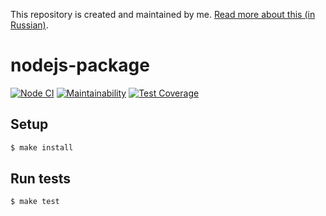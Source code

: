 This repository is created and maintained by me. [Read more about this (in Russian)](https://this.com/).
##
# nodejs-package

[![Node CI](https://github.com/hexlet-boilerplates/nodejs-package/workflows/Node%20CI/badge.svg)](https://github.com/sollerias/nodejs_boilerplate/actions)
[![Maintainability](https://api.codeclimate.com/v1/badges/dfc50c2d88cd46d069c1/maintainability)](https://codeclimate.com/github/sollerias/nodejs_boilerplate/maintainability)
[![Test Coverage](https://api.codeclimate.com/v1/badges/dfc50c2d88cd46d069c1/test_coverage)](https://codeclimate.com/github/sollerias/nodejs_boilerplate/test_coverage)

## Setup

```sh
$ make install
```

## Run tests

```sh
$ make test
```